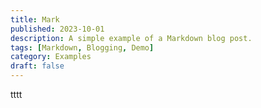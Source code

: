 ```yaml
---
title: Mark
published: 2023-10-01
description: A simple example of a Markdown blog post.
tags: [Markdown, Blogging, Demo]
category: Examples
draft: false
---
```

tttt
